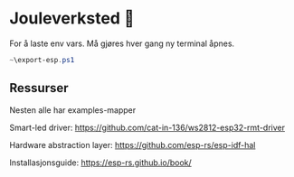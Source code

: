 # Jouleverksted 🎅


For å laste env vars. Må gjøres hver gang ny terminal åpnes.

```powershell
~\export-esp.ps1
```

## Ressurser

Nesten alle har examples-mapper

Smart-led driver: <https://github.com/cat-in-136/ws2812-esp32-rmt-driver>

Hardware abstraction layer: <https://github.com/esp-rs/esp-idf-hal>

Installasjonsguide: <https://esp-rs.github.io/book/>